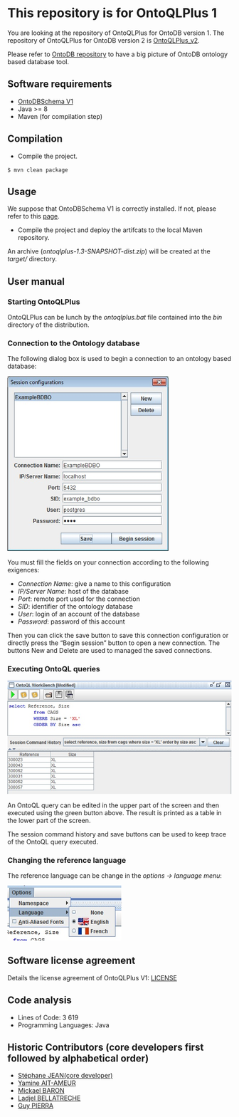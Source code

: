 # This repository is for OntoQLPlus 1

You are looking at the repository of OntoQLPlus for OntoDB version 1. The repository of OntoQLPlus for OntoDB version 2 is [OntoQLPlus_v2](https://github.com/lias-laboratory/ontoqlplus_v2).

Please refer to [OntoDB repository](https://github.com/lias-laboratory/ontodb) to have a big picture of OntoDB ontology based database tool.

## Software requirements

* [OntoDBSchema V1](https://github.com/lias-laboratory/ontodbschema_v1)
* Java >= 8
* Maven (for compilation step)

## Compilation

* Compile the project.

```
$ mvn clean package
```

## Usage

We suppose that OntoDBSchema V1 is correctly installed. If not, please refer to this [page](https://github.com/lias-laboratory/ontodbschema_v1).

* Compile the project and deploy the artifcats to the local Maven repository.

An archive (_ontoqlplus-1.3-SNAPSHOT-dist.zip_) will be created at the _target/_ directory.

## User manual

### Starting OntoQLPlus

OntoQLPlus can be lunch by the _ontoqlplus.bat_ file contained into the _bin_ directory of the distribution.

### Connection to the Ontology database

The following dialog box is used to begin a connection to an ontology based database:

![](screenshots/sessionconfigurations.jpg)

You must fill the fields on your connection according to the following exigences:

* *Connection Name*: give a name to this configuration
* *IP/Server Name*: host of the database
* *Port*: remote port used for the connection
* *SID*: identifier of the ontology database
* *User*: login of an account of the database
* *Password*: password of this account

Then you can click the save button to save this connection configuration or directly press the “Begin session” button to open a new connection. The buttons New and Delete are used to managed the saved connections.

### Executing OntoQL queries

![](screenshots/executingontoqlcommands.jpg)

An OntoQL query can be edited in the upper part of the screen and then executed using the green button above. The result is printed as a table in the lower part of the screen.

The session command history and save buttons can be used to keep trace of the OntoQL query executed.

### Changing the reference language

The reference language can be change in the _options -> language menu_:

![](screenshots/language.jpg)

## Software license agreement

Details the license agreement of OntoQLPlus V1: [LICENSE](LICENSE)

## Code analysis

* Lines of Code: 3 619
* Programming Languages: Java

## Historic Contributors (core developers first followed by alphabetical order)

* [Stéphane JEAN(core developer)](https://www.lias-lab.fr/members/stephanejean/)
* [Yamine AIT-AMEUR](https://www.lias-lab.fr/members/yamineaitameur/)
* [Mickael BARON](https://www.lias-lab.fr/members/mickaelbaron/)
* [Ladjel BELLATRECHE](https://www.lias-lab.fr/members/bellatreche/)
* [Guy PIERRA](https://www.lias-lab.fr/members/guypierra/)

